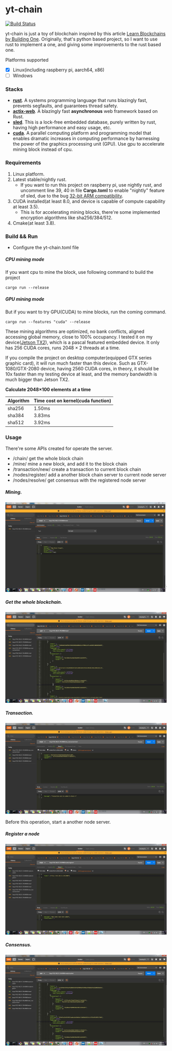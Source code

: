 # yt-chain
[![Build Status](https://travis-ci.com/Dengjianping/yt-chain.svg?branch=master)](https://travis-ci.com/Dengjianping/yt-chain)

yt-chain is just a toy of blockchain inspired by this article [Learn Blockchains by Building One](https://hackernoon.com/learn-blockchains-by-building-one-117428612f46?gi=8e1bb887685f). Originally, that's python based project, so I want to use rust to implement a one, and giving some improvements to the rust based one.


Platforms supported

- [x] Linux(including raspberry pi, aarch64, x86)
- [ ] Windows

### Stacks
- [**rust**](https://www.rust-lang.org/). A systems programming language that runs blazingly fast, prevents segfaults, and guarantees thread safety.
- [**actix-web**](https://github.com/actix/actix-web). A blazingly fast **asynchronous** web framework based on Rust.
- [**sled**](https://github.com/spacejam/sled). This is a lock-free embedded database, purely written by rust, having high performance and easy usage, etc.
- [**cuda**](https://developer.nvidia.com/cuda-downloads). A parallel computing platform and programming model that enables dramatic increases in computing performance by harnessing the power of the graphics processing unit (GPU). Use gpu to accelerate mining block instead of cpu.


### Requirements
1. Linux platform.
2. Latest stable/nightly rust.
   - If you want to run this project on raspberry pi, use nightly rust, and uncomment line 39, 40 in file **Cargo.toml** to enable "nightly" feature of sled, due to the bug [32-bit ARM compatibility](https://github.com/spacejam/sled/issues/145).
3. CUDA installed(at least 8.0, and device is capable of compute capability at least 3.5).
   - This is for accelerating mining blocks, there're some implemented encryption algorithms like sha256/384/512.
4. Cmake(at least 3.8).


### Build && Run
- Configure the yt-chain.toml file

##### CPU mining mode
If you want cpu to mine the block, use following command to build the project

```
cargo run --release
```

##### GPU mining mode
But if you want to try GPU(CUDA) to mine blocks, run the coming command.

```
cargo run --features "cuda" --release
```
These mining algorithms are optimized, no bank conflicts, aligned accessing global memory, close to 100% occupancy.
I tested it on my device([Jetson TX2](https://developer.nvidia.com/embedded/buy/jetson-tx2)), which is a pascal featured embedded device. It only has 256 CUDA cores, runs 2048 × 2 threads at a time. 

If you compile the project on desktop computer(equipped GTX series graphic card), it will run much faster than this device. Such as GTX-1080/GTX-2080 device, having 2560 CUDA cores, in theory, it should be 10x faster than my testing device at least, and the memory bandwidth is much bigger than Jetson TX2.

**Calculate 2048×100 elements at a time**

Algorithm | Time cost on kernel(cuda function)
---|---
sha256 | 1.50ms
sha384 | 3.83ms
sha512 | 3.92ms

### Usage

There're some APIs created for operate the server.

- /chain/ get the whole block chain
- /mine/ mine a new block, and add it to the block chain
- /transaction/new/ create a transaction to current block chain
- /nodes/register/ add a another block chain server to current node server
- /nodes/resolve/ get consensus with the registered node server



##### Mining.

![mining](sample_imgs/mining.JPG)

##### Get the whole blockchain.

![chains](sample_imgs/whole_blocks.JPG)

##### Transaction.

![transaction](sample_imgs/new_transaction.JPG)


Before this operation, start a another node server.

##### Register a node

![register](sample_imgs/register_node.JPG)

##### Consensus.

![consensus](sample_imgs/resolve_node.JPG)
